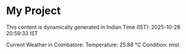 # My Project

This content is dynamically generated in Indian Time (IST): 2025-10-28 20:59:33 IST


Current Weather in Coimbatore:
Temperature: 25.88 °C
Condition: mist
